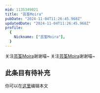 ```yaml
---
mid: 1135349021
title: "芸筌Moira"
pubDate: "2024-11-04T11:26:45.968Z"
updatedDate: "2024-11-04T11:26:45.968Z"
profile:
  {
    Nickname: ["芸筌Moira"],
  }
---
```


关注[芸筌Moira](https://space.bilibili.com/1135349021)谢谢喵~ 关注[芸筌Moira](https://space.bilibili.com/1135349021)谢谢喵~

## 此条目有待补充
你可以在[这里](https://github.com/Yuhanawa/VTuber.ICU-Content/edit/master/v/芸筌Moira/index.md)编辑本文
